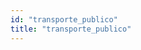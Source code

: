 ```yaml
---
id: "transporte_publico"
title: "transporte_publico"
---
```

<app-tab-bar></app-tab-bar>
<app-paginator-browser ng-controller="resourcePaginatorCtrl">
    <div class="medium-6 columns" ng-class="{'end': $last}" ng-repeat="card in elements()">
        <app-card-standard item="card" prefix="node.href"></app-card-standard>
    </div>
</app-paginator-browser>

